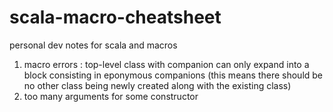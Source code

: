 # scala-macro-cheatsheet
personal dev notes for scala and macros

1. macro errors : top-level class with companion can only expand into a block consisting in eponymous companions (this means there should be no other class being newly created along with the existing class)
2. too many arguments for some constructor
